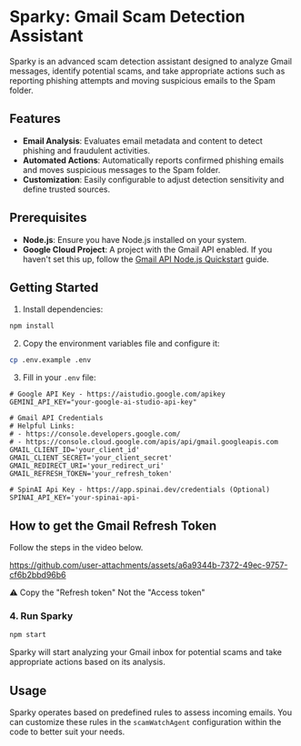 # Sparky: Gmail Scam Detection Assistant

Sparky is an advanced scam detection assistant designed to analyze Gmail messages, identify potential scams, and take appropriate actions such as reporting phishing attempts and moving suspicious emails to the Spam folder.

## Features

- **Email Analysis**: Evaluates email metadata and content to detect phishing and fraudulent activities.
- **Automated Actions**: Automatically reports confirmed phishing emails and moves suspicious messages to the Spam folder.
- **Customization**: Easily configurable to adjust detection sensitivity and define trusted sources.

## Prerequisites

- **Node.js**: Ensure you have Node.js installed on your system.
- **Google Cloud Project**: A project with the Gmail API enabled. If you haven't set this up, follow the [Gmail API Node.js Quickstart](https://developers.google.com/gmail/api/quickstart/nodejs) guide.

## Getting Started

1. Install dependencies:

```bash
npm install
```
2. Copy the environment variables file and configure it:

```bash
cp .env.example .env
```

3. Fill in your `.env` file:
```env
# Google API Key - https://aistudio.google.com/apikey
GEMINI_API_KEY="your-google-ai-studio-api-key"

# Gmail API Credentials
# Helpful Links:
# - https://console.developers.google.com/
# - https://console.cloud.google.com/apis/api/gmail.googleapis.com
GMAIL_CLIENT_ID='your_client_id'
GMAIL_CLIENT_SECRET='your_client_secret'
GMAIL_REDIRECT_URI='your_redirect_uri'
GMAIL_REFRESH_TOKEN='your_refresh_token'

# SpinAI Api Key - https://app.spinai.dev/credentials (Optional)
SPINAI_API_KEY='your-spinai-api-
```

## How to get the Gmail Refresh Token
Follow the steps in the video below.


https://github.com/user-attachments/assets/a6a9344b-7372-49ec-9757-cf6b2bbd96b6

⚠️ Copy the "Refresh token" Not the "Access token"


### 4. Run Sparky

```bash
npm start
```

Sparky will start analyzing your Gmail inbox for potential scams and take appropriate actions based on its analysis.

## Usage

Sparky operates based on predefined rules to assess incoming emails. You can customize these rules in the `scamWatchAgent` configuration within the code to better suit your needs.

